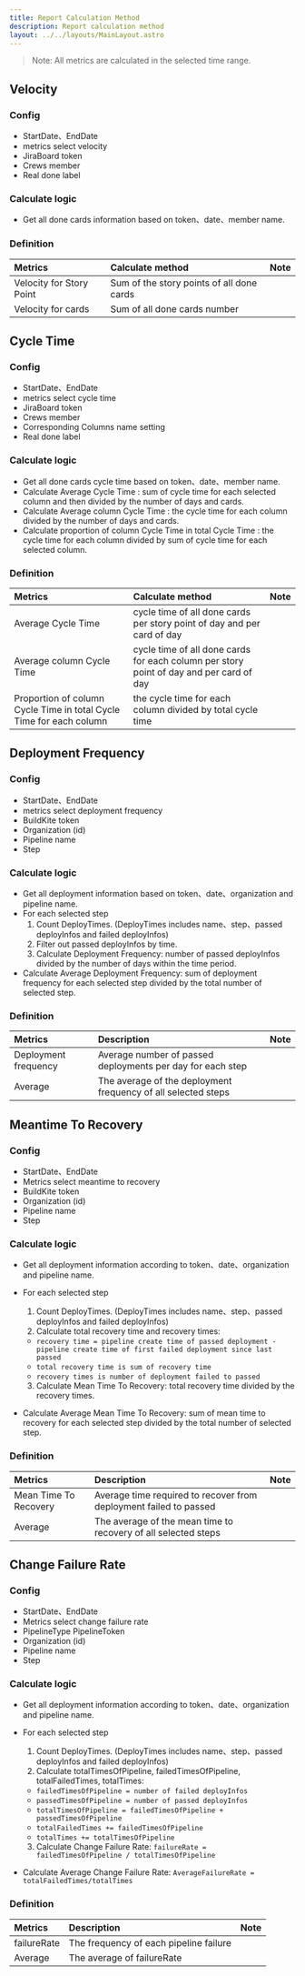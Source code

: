 ```yaml
---
title: Report Calculation Method
description: Report calculation method
layout: ../../layouts/MainLayout.astro
---
```


> Note: All metrics are calculated in the selected time range.

## Velocity

### Config

- StartDate、EndDate
- metrics select velocity
- JiraBoard token
- Crews member
- Real done label

### Calculate logic

- Get all done cards information based on token、date、member name.

### Definition

| Metrics                  | Calculate method                          | Note |
| :----------------------- | :---------------------------------------- | :--- |
| Velocity for Story Point | Sum of the story points of all done cards |      |
| Velocity for cards       | Sum of all done cards number              |      |

## Cycle Time

### Config

- StartDate、EndDate
- metrics select cycle time
- JiraBoard token
- Crews member
- Corresponding Columns name setting
- Real done label

### Calculate logic

- Get all done cards cycle time based on token、date、member name.
- Calculate Average Cycle Time : sum of cycle time for each selected column and then divided by the number of days and
  cards.
- Calculate Average column Cycle Time : the cycle time for each column divided by the number of days and cards.
- Calculate proportion of column Cycle Time in total Cycle Time : the cycle time for each column divided by sum of cycle
  time for each selected column.

### Definition

| Metrics                                                             | Calculate method                                                                        | Note |
| :------------------------------------------------------------------ | :-------------------------------------------------------------------------------------- | :--- |
| Average Cycle Time                                                  | cycle time of all done cards per story point of day and per card of day                 |      |
| Average column Cycle Time                                           | cycle time of all done cards for each column per story point of day and per card of day |      |
| Proportion of column Cycle Time in total Cycle Time for each column | the cycle time for each column divided by total cycle time                              |      |

## Deployment Frequency

### Config

- StartDate、EndDate
- metrics select deployment frequency
- BuildKite token
- Organization (id)
- Pipeline name
- Step

### Calculate logic

- Get all deployment information based on token、date、organization and pipeline name.
- For each selected step
  1. Count DeployTimes. (DeployTimes includes name、step、passed deployInfos and failed deployInfos)
  2. Filter out passed deployInfos by time.
  3. Calculate Deployment Frequency: number of passed deployInfos divided by the number of days within the time
     period.
- Calculate Average Deployment Frequency: sum of deployment frequency for each selected step divided by the total number
  of selected step.

### Definition

| Metrics              | Description                                                   | Note |
| :------------------- | :------------------------------------------------------------ | :--- |
| Deployment frequency | Average number of passed deployments per day for each step    |      |
| Average              | The average of the deployment frequency of all selected steps |      |

## Meantime To Recovery

### Config

- StartDate、EndDate
- Metrics select meantime to recovery
- BuildKite token
- Organization (id)
- Pipeline name
- Step

### Calculate logic

- Get all deployment information according to token、date、organization and pipeline name.
- For each selected step

  1. Count DeployTimes. (DeployTimes includes name、step、passed deployInfos and failed deployInfos)
  2. Calculate total recovery time and recovery times:

  - `recovery time = pipeline create time of passed deployment - pipeline create time of first failed deployment since last passed`
  - `total recovery time is sum of recovery time`
  - `recovery times is number of deployment failed to passed`

  3. Calculate Mean Time To Recovery: total recovery time divided by the recovery times.

- Calculate Average Mean Time To Recovery: sum of mean time to recovery for each selected step divided by the total
  number of selected step.

### Definition

| Metrics               | Description                                                       | Note |
| :-------------------- | :---------------------------------------------------------------- | :--- |
| Mean Time To Recovery | Average time required to recover from deployment failed to passed |      |
| Average               | The average of the mean time to recovery of all selected steps    |      |

## Change Failure Rate

### Config

- StartDate、EndDate
- Metrics select change failure rate
- PipelineType PipelineToken
- Organization (id)
- Pipeline name
- Step

### Calculate logic

- Get all deployment information according to token、date、organization and pipeline name.
- For each selected step

  1. Count DeployTimes. (DeployTimes includes name、step、passed deployInfos and failed deployInfos)
  2. Calculate totalTimesOfPipeline, failedTimesOfPipeline, totalFailedTimes, totalTimes:

  - `failedTimesOfPipeline = number of failed deployInfos`
  - `passedTimesOfPipeline = number of passed deployInfos`
  - `totalTimesOfPipeline = failedTimesOfPipeline + passedTimesOfPipeline`
  - `totalFailedTimes += failedTimesOfPipeline`
  - `totalTimes += totalTimesOfPipeline`

  3. Calculate Change Failure Rate: `failureRate = failedTimesOfPipeline / totalTimesOfPipeline`

- Calculate Average Change Failure Rate: `AverageFailureRate = totalFailedTimes/totalTimes`

### Definition

| Metrics     | Description                            | Note |
| :---------- | :------------------------------------- | :--- |
| failureRate | The frequency of each pipeline failure |      |
| Average     | The average of failureRate             |      |
